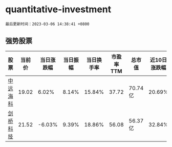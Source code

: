 # quantitative-investment

`最后更新时间：2023-03-06 14:38:41 +0800`

## 强势股票

|股票|当前价|当日涨跌幅|当日振幅|当日换手率|市盈率TTM|总市值|近10日涨跌幅|
|----|----|----|----|----|----|----|----|
|[中远海科](https://xueqiu.com/S/SZ002401)|19.02|6.02%|8.14%|15.84%|37.72|70.74亿|20.69%|
|[剑桥科技](https://xueqiu.com/S/SH603083)|21.52|-6.03%|9.39%|18.86%|56.08|56.37亿|32.84%|

